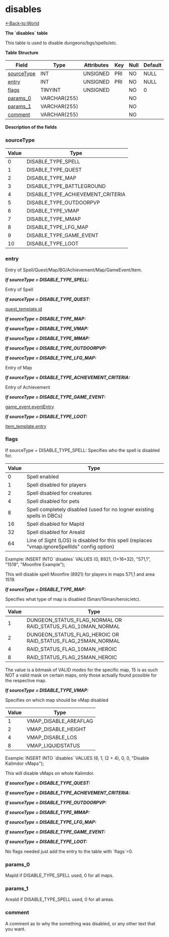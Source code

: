 # disables

[<-Back-to:World](database-world)

**The \`disables\` table**

This table is used to disable dungeons/bgs/spells/etc.

**Table Structure**

| Field           | Type         | Attributes | Key | Null | Default | Extra | Comment |
| --------------- | ------------ | ---------- | --- | ---- | ------- | ----- | ------- |
| [sourceType][1] | INT          | UNSIGNED   | PRI | NO   | NULL    |       |         |
| [entry][2]      | INT          | UNSIGNED   | PRI | NO   | NULL    |       |         |
| [flags][3]      | TINYINT      | UNSIGNED   |     | NO   | 0       |       |         |
| [params_0][4]   | VARCHAR(255) |            |     | NO   |         |       |         |
| [params_1][5]   | VARCHAR(255) |            |     | NO   |         |       |         |
| [comment][6]    | VARCHAR(255) |            |     | NO   |         |       |         |

[1]: #sourcetype
[2]: #entry
[3]: #flags
[4]: #params_0
[5]: #params_1
[6]: #comment

**Description of the fields**

### sourceType

| Value | Type                                 |
| ----- | ------------------------------------ |
| 0     | DISABLE\_TYPE\_SPELL                 |
| 1     | DISABLE\_TYPE\_QUEST                 |
| 2     | DISABLE\_TYPE\_MAP                   |
| 3     | DISABLE\_TYPE\_BATTLEGROUND          |
| 4     | DISABLE\_TYPE\_ACHIEVEMENT\_CRITERIA |
| 5     | DISABLE\_TYPE\_OUTDOORPVP            |
| 6     | DISABLE\_TYPE\_VMAP                  |
| 7     | DISABLE\_TYPE\_MMAP                  |
| 8     | DISABLE\_TYPE\_LFG\_MAP              |
| 9     | DISABLE\_TYPE\_GAME\_EVENT           |
| 10    | DISABLE\_TYPE\_LOOT                  |

### entry

Entry of Spell/Quest/Map/BG/Achievement/Map/GameEvent/Item.

***If sourceType = DISABLE\_TYPE\_SPELL:***

Entry of Spell

***If sourceType = DISABLE\_TYPE\_QUEST:***

[quest_template.id](quest_template#id)

***If sourceType = DISABLE\_TYPE\_MAP:***

***If sourceType = DISABLE\_TYPE\_VMAP:***

***If sourceType = DISABLE\_TYPE\_MMAP:***

***If sourceType = DISABLE\_TYPE\_OUTDOORPVP:***

***If sourceType = DISABLE\_TYPE\_LFG\_MAP:***

Entry of Map

***If sourceType = DISABLE\_TYPE\_ACHIEVEMENT\_CRITERIA:***

Entry of Achievement

***If sourceType = DISABLE\_TYPE\_GAME\_EVENT:***

[game_event.eventEntry](game_event#evententry)

***If sourceType = DISABLE\_TYPE\_LOOT:***

[item_template.entry](item_template#entry)

### flags

If sourceType = DISABLE\_TYPE\_SPELL: Specifies who the spell is disabled for.

| Value | Type                                                                                          |
| ----- | --------------------------------------------------------------------------------------------- |
| 0     | Spell enabled                                                                                 |
| 1     | Spell disabled for players                                                                    |
| 2     | Spell disabled for creatures                                                                  |
| 4     | Spell disabled for pets                                                                       |
| 8     | Spell completely disabled (used for no logner existing spells in DBCs)                        |
| 16    | Spell disabled for MapId                                                                      |
| 32    | Spell disabled for AreaId                                                                     |
| 64    | Line of Sight (LOS) is disabled for this spell (replaces "vmap.ignoreSpellIds" config option) |

Example: INSERT INTO \`disables\` VALUES (0, 8921, (1+16+32), "571,1", "1519", "Moonfire Example");

This will disable spell Moonfire (8921) for players in maps 571,1 and area 1519.

***If sourceType = DISABLE\_TYPE\_MAP:***

Specifies what type of map is disabled (5man/10man/heroic/etc).

| Value | Type                                                        |
| ----- | ----------------------------------------------------------- |
| 1     | DUNGEON_STATUS_FLAG_NORMAL OR RAID_STATUS_FLAG_10MAN_NORMAL |
| 2     | DUNGEON_STATUS_FLAG_HEROIC OR RAID_STATUS_FLAG_25MAN_NORMAL |
| 4     | RAID_STATUS_FLAG_10MAN_HEROIC                               |
| 8     | RAID_STATUS_FLAG_25MAN_HEROIC                               |

The value is a bitmask of VALID modes for the specific map, 15 is as such NOT a valid mask on certain maps, only those actually found possible for the respective map.

***If sourceType = DISABLE\_TYPE\_VMAP:***

Specifies on which map should be vMap disabled

| Value | Type                    |
| ----- | ----------------------- |
| 1     | VMAP\_DISABLE\_AREAFLAG |
| 2     | VMAP\_DISABLE\_HEIGHT   |
| 4     | VMAP\_DISABLE\_LOS      |
| 8     | VMAP\_LIQUIDSTATUS      |

Example: INSERT INTO \`disables\` VALUES (6, 1, (2 + 4), 0, 0, "Disable Kalimdor vMaps");

This will disable vMaps on whole Kalimdor.

***If sourceType = DISABLE\_TYPE\_QUEST:***

***If sourceType = DISABLE\_TYPE\_ACHIEVEMENT\_CRITERIA:***

***If sourceType = DISABLE\_TYPE\_OUTDOORPVP:***

***If sourceType = DISABLE\_TYPE\_MMAP:***

***If sourceType = DISABLE\_TYPE\_LFG\_MAP:***

***If sourceType = DISABLE\_TYPE\_GAME\_EVENT:***

***If sourceType = DISABLE\_TYPE\_LOOT:***

No flags needed just add the entry to the table with \`flags\`=0.

### params\_0

MapId if DISABLE\_TYPE\_SPELL used, 0 for all maps.

### params\_1

AreaId if DISABLE\_TYPE\_SPELL used, 0 for all areas.

### comment

A comment as to why the something was disabled, or any other text that you want.
